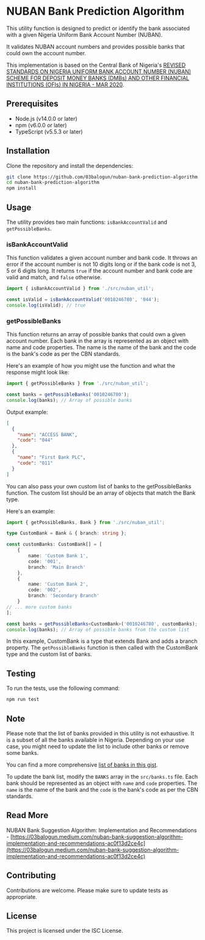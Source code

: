 # NUBAN Bank Prediction Algorithm

This utility function is designed to predict or identify the bank associated with a given Nigeria Uniform Bank Account Number (NUBAN). 

It validates NUBAN account numbers and provides possible banks that could own the account number.

This implementation is based on the Central Bank of Nigeria's [REVISED STANDARDS ON NIGERIA UNIFORM BANK ACCOUNT NUMBER (NUBAN) SCHEME FOR DEPOSIT MONEY BANKS (DMBs) AND OTHER FINANCIAL INSTITUTIONS (OFIs) IN NIGERIA - MAR 2020](https://www.cbn.gov.ng/out/2020/psmd/revised%20standards%20on%20nigeria%20uniform%20bank%20account%20number%20(nuban)%20for%20banks%20and%20other%20financial%20institutions%20.pdf).


## Prerequisites

- Node.js (v14.0.0 or later)
- npm (v6.0.0 or later)
- TypeScript (v5.5.3 or later)

## Installation

Clone the repository and install the dependencies:

```bash
git clone https://github.com/03balogun/nuban-bank-prediction-algorithm.git
cd nuban-bank-prediction-algorithm
npm install
```

## Usage

The utility provides two main functions: `isBankAccountValid` and `getPossibleBanks`.

### isBankAccountValid

This function validates a given account number and bank code. It throws an error if the account number is not 10 digits long or if the bank code is not 3, 5 or 6 digits long. It returns `true` if the account number and bank code are valid and match, and `false` otherwise.

```typescript
import { isBankAccountValid } from './src/nuban_util';

const isValid = isBankAccountValid('0010246780', '044');
console.log(isValid); // true
```

### getPossibleBanks

This function returns an array of possible banks that could own a given account number. Each bank in the array is represented as an object with name and code properties. The name is the name of the bank and the code is the bank's code as per the CBN standards.

Here's an example of how you might use the function and what the response might look like:
```typescript
import { getPossibleBanks } from './src/nuban_util';

const banks = getPossibleBanks('0010246780');
console.log(banks); // Array of possible banks
```

Output example:
```json
[
  {
    "name": "ACCESS BANK",
    "code": "044"
  },
  {
    "name": "First Bank PLC",
    "code": "011"
  }
]
```

You can also pass your own custom list of banks to the getPossibleBanks function. The custom list should be an array of objects that match the Bank type.

Here's an example:

```typescript
import { getPossibleBanks, Bank } from './src/nuban_util';

type CustomBank = Bank & { branch: string };

const customBanks: CustomBank[] = [
    {
        name: 'Custom Bank 1',
        code: '001',
        branch: 'Main Branch'
    },
    {
        name: 'Custom Bank 2',
        code: '002',
        branch: 'Secondary Branch'
    }
// ... more custom banks
];

const banks = getPossibleBanks<CustomBank>('0010246780', customBanks);
console.log(banks); // Array of possible banks from the custom list

```

In this example, CustomBank is a type that extends Bank and adds a branch property. The `getPossibleBanks` function is then called with the CustomBank type and the custom list of banks.

## Testing

To run the tests, use the following command:

```bash
npm run test
```

## Note

Please note that the list of banks provided in this utility is not exhaustive. It is a subset of all the banks available in Nigeria. Depending on your use case, you might need to update the list to include other banks or remove some banks.

You can find a more comprehensive [list of banks in this gist](https://gist.github.com/03balogun/c6386aaea439f18ffabd9892112ef767).

To update the bank list, modify the `BANKS` array in the `src/banks.ts` file. Each bank should be represented as an object with `name` and `code` properties. The `name` is the name of the bank and the `code` is the bank's code as per the CBN standards.

## Read More
NUBAN Bank Suggestion Algorithm: Implementation and Recommendations - [https://03balogun.medium.com/nuban-bank-suggestion-algorithm-implementation-and-recommendations-ac0f13d2ce4c](https://03balogun.medium.com/nuban-bank-suggestion-algorithm-implementation-and-recommendations-ac0f13d2ce4c)

## Contributing

Contributions are welcome. Please make sure to update tests as appropriate.

## License

This project is licensed under the ISC License.